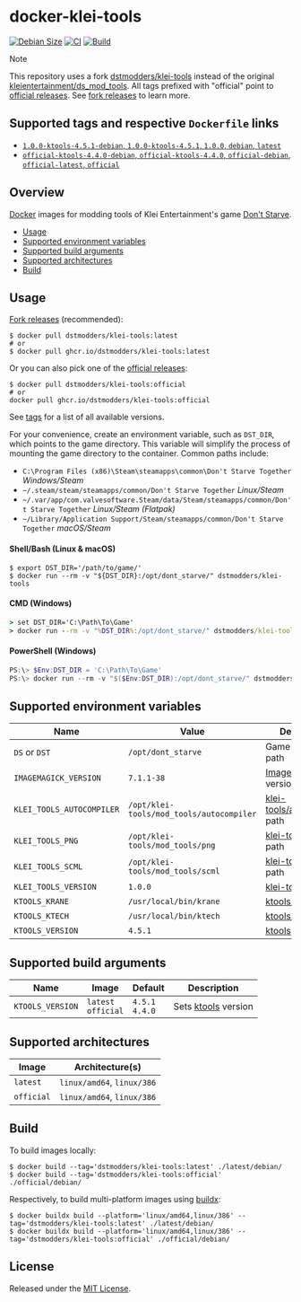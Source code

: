 # docker-klei-tools

[![Debian Size]](https://hub.docker.com/r/dstmodders/klei-tools)
[![CI]](https://github.com/dstmodders/docker-klei-tools/actions/workflows/ci.yml)
[![Build]](https://github.com/dstmodders/docker-klei-tools/actions/workflows/build.yml)

> [!NOTE]
> This repository uses a fork [dstmodders/klei-tools] instead of the original
> [kleientertainment/ds_mod_tools]. All tags prefixed with "official" point to
> [official releases]. See [fork releases] to learn more.

## Supported tags and respective `Dockerfile` links

- [`1.0.0-ktools-4.5.1-debian`, `1.0.0-ktools-4.5.1`, `1.0.0`, `debian`, `latest`](https://github.com/dstmodders/docker-klei-tools/blob/eb5cd91d5811f1627336ce89f62847f0e2e92ea5/latest/debian/Dockerfile)
- [`official-ktools-4.4.0-debian`, `official-ktools-4.4.0`, `official-debian`, `official-latest`, `official`](https://github.com/dstmodders/docker-klei-tools/blob/eb5cd91d5811f1627336ce89f62847f0e2e92ea5/official/debian/Dockerfile)

## Overview

[Docker] images for modding tools of Klei Entertainment's game [Don't Starve].

- [Usage](#usage)
- [Supported environment variables](#supported-environment-variables)
- [Supported build arguments](#supported-build-arguments)
- [Supported architectures](#supported-architectures)
- [Build](#build)

## Usage

[Fork releases] (recommended):

```shell
$ docker pull dstmodders/klei-tools:latest
# or
$ docker pull ghcr.io/dstmodders/klei-tools:latest
```

Or you can also pick one of the [official releases]:

```shell
$ docker pull dstmodders/klei-tools:official
# or
docker pull ghcr.io/dstmodders/klei-tools:official
```

See [tags] for a list of all available versions.

For your convenience, create an environment variable, such as `DST_DIR`, which
points to the game directory. This variable will simplify the process of
mounting the game directory to the container. Common paths include:

- `C:\Program Files (x86)\Steam\steamapps\common\Don't Starve Together` _Windows/Steam_
- `~/.steam/steam/steamapps/common/Don't Starve Together` _Linux/Steam_
- `~/.var/app/com.valvesoftware.Steam/data/Steam/steamapps/common/Don't Starve Together` _Linux/Steam (Flatpak)_
- `~/Library/Application Support/Steam/steamapps/common/Don't Starve Together` _macOS/Steam_

#### Shell/Bash (Linux & macOS)

```shell
$ export DST_DIR='/path/to/game/'
$ docker run --rm -v "${DST_DIR}:/opt/dont_starve/" dstmodders/klei-tools
```

#### CMD (Windows)

```cmd
> set DST_DIR='C:\Path\To\Game'
> docker run --rm -v "%DST_DIR%:/opt/dont_starve/" dstmodders/klei-tools
```

#### PowerShell (Windows)

```powershell
PS:\> $Env:DST_DIR = 'C:\Path\To\Game'
PS:\> docker run --rm -v "$($Env:DST_DIR):/opt/dont_starve/" dstmodders/klei-tools
```

## Supported environment variables

| Name                      | Value                                    | Description                    |
| ------------------------- | ---------------------------------------- | ------------------------------ |
| `DS` or `DST`             | `/opt/dont_starve`                       | Game directory path            |
| `IMAGEMAGICK_VERSION`     | `7.1.1-38`                               | [ImageMagick] version          |
| `KLEI_TOOLS_AUTOCOMPILER` | `/opt/klei-tools/mod_tools/autocompiler` | [klei-tools/autocompiler] path |
| `KLEI_TOOLS_PNG`          | `/opt/klei-tools/mod_tools/png`          | [klei-tools/png] path          |
| `KLEI_TOOLS_SCML`         | `/opt/klei-tools/mod_tools/scml`         | [klei-tools/scml] path         |
| `KLEI_TOOLS_VERSION`      | `1.0.0`                                  | [klei-tools] version           |
| `KTOOLS_KRANE`            | `/usr/local/bin/krane`                   | [ktools/krane] path            |
| `KTOOLS_KTECH`            | `/usr/local/bin/ktech`                   | [ktools/ktech] path            |
| `KTOOLS_VERSION`          | `4.5.1`                                  | [ktools] version               |

## Supported build arguments

| Name             | Image                    | Default              | Description           |
| ---------------- | ------------------------ | -------------------- | --------------------- |
| `KTOOLS_VERSION` | `latest`<br />`official` | `4.5.1`<br />`4.4.0` | Sets [ktools] version |

## Supported architectures

| Image      | Architecture(s)            |
| ---------- | -------------------------- |
| `latest`   | `linux/amd64`, `linux/386` |
| `official` | `linux/amd64`, `linux/386` |

## Build

To build images locally:

```shell
$ docker build --tag='dstmodders/klei-tools:latest' ./latest/debian/
$ docker build --tag='dstmodders/klei-tools:official' ./official/debian/
```

Respectively, to build multi-platform images using [buildx]:

```shell
$ docker buildx build --platform='linux/amd64,linux/386' --tag='dstmodders/klei-tools:latest' ./latest/debian/
$ docker buildx build --platform='linux/amd64,linux/386' --tag='dstmodders/klei-tools:official' ./official/debian/
```

## License

Released under the [MIT License](https://opensource.org/licenses/MIT).

[build]: https://img.shields.io/github/actions/workflow/status/dstmodders/docker-klei-tools/build.yml?branch=main&label=build&logo=github
[buildx]: https://github.com/docker/buildx
[ci]: https://img.shields.io/github/actions/workflow/status/dstmodders/docker-klei-tools/ci.yml?branch=main&label=ci&logo=github
[debian size]: https://img.shields.io/docker/image-size/dstmodders/klei-tools/debian?label=debian%20size&logo=docker
[docker]: https://www.docker.com/
[don't starve]: https://www.klei.com/games/dont-starve
[dstmodders/klei-tools]: https://github.com/dstmodders/klei-tools
[fork releases]: https://github.com/dstmodders/klei-tools/releases
[imagemagick]: https://imagemagick.org/index.php
[klei-tools/autocompiler]: https://github.com/dstmodders/klei-tools?tab=readme-ov-file#autocompiler
[klei-tools/png]: https://github.com/dstmodders/klei-tools?tab=readme-ov-file#png
[klei-tools/scml]: https://github.com/dstmodders/klei-tools?tab=readme-ov-file#scml
[klei-tools]: https://github.com/dstmodders/klei-tools
[kleientertainment/ds_mod_tools]: https://github.com/kleientertainment/ds_mod_tools
[ktools/krane]: https://github.com/dstmodders/ktools?tab=readme-ov-file#krane
[ktools/ktech]: https://github.com/dstmodders/ktools?tab=readme-ov-file#ktech
[ktools]: https://github.com/dstmodders/ktools
[official releases]: https://github.com/kleientertainment/ds_mod_tools/releases
[tags]: https://hub.docker.com/r/dstmodders/klei-tools/tags
